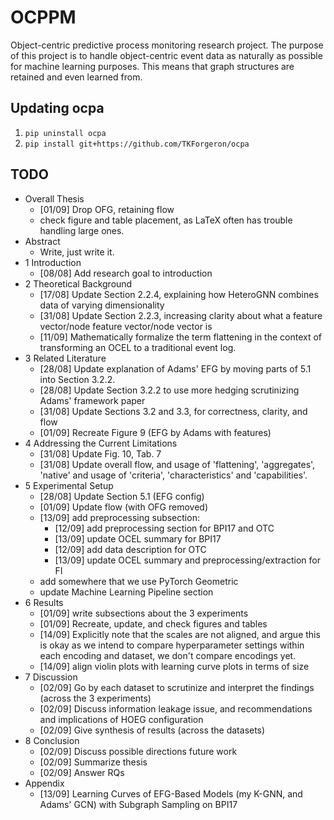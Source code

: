 # OCPPM
Object-centric predictive process monitoring research project. The purpose of this project is to handle object-centric event data as naturally as possible for machine learning purposes. This means that graph structures are retained and even learned from.

## Updating ocpa
1. `pip uninstall ocpa`
2. `pip install git+https://github.com/TKForgeron/ocpa`


## TODO
- Overall Thesis
    - [01/09] Drop OFG, retaining flow
    - check figure and table placement, as LaTeX often has trouble handling large ones.
- Abstract
    - Write, just write it.
- 1 Introduction
    - [08/08] Add research goal to introduction
- 2 Theoretical Background
    - [17/08] Update Section 2.2.4, explaining how HeteroGNN combines data of varying dimensionality
    - [31/08] Update Section 2.2.3, increasing clarity about what a feature vector/node feature vector/node vector is
    - [11/09] Mathematically formalize the term flattening in the context of transforming an OCEL to a traditional event log.
- 3 Related Literature
    - [28/08] Update explanation of Adams' EFG by moving parts of 5.1 into Section 3.2.2. 
    - [28/08] Update Section 3.2.2 to use more hedging scrutinizing Adams' framework paper
    - [31/08] Update Sections 3.2 and 3.3, for correctness, clarity, and flow
    - [01/09] Recreate Figure 9 (EFG by Adams with features)
- 4 Addressing the Current Limitations
    - [31/08] Update Fig. 10, Tab. 7
    - [31/08] Update overall flow, and usage of 'flattening', 'aggregates', 'native' and usage of 'criteria', 'characteristics' and 'capabilities'.
- 5 Experimental Setup
    - [28/08] Update Section 5.1 (EFG config)
    - [01/09] Update flow (with OFG removed)
    - [13/09] add preprocessing subsection:
        - [12/09] add preprocessing section for BPI17 and OTC
        - [13/09] update OCEL summary for BPI17
        - [12/09] add data description for OTC
        - [13/09] update OCEL summary and preprocessing/extraction for FI
    - add somewhere that we use PyTorch Geometric
    - update Machine Learning Pipeline section
- 6 Results
    - [01/09] write subsections about the 3 experiments
    - [01/09] Recreate, update, and check figures and tables
    - [14/09] Explicitly note that the scales are not aligned, and argue this is okay as we intend to compare hyperparameter settings within each encoding and dataset, we don't compare encodings yet.
    - [14/09] align violin plots with learning curve plots in terms of size
- 7 Discussion
    - [02/09] Go by each dataset to scrutinize and interpret the findings (across the 3 experiments)
    - [02/09] Discuss information leakage issue, and recommendations and implications of HOEG configuration
    - [02/09] Give synthesis of results (across the datasets)
- 8 Conclusion
    - [02/09] Discuss possible directions future work
    - [02/09] Summarize thesis
    - [02/09] Answer RQs
- Appendix
    - [13/09] Learning Curves of EFG-Based Models (my K-GNN, and Adams' GCN) with Subgraph Sampling on BPI17